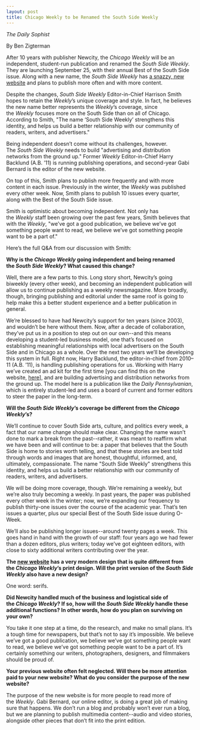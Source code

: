 ```yaml
---
layout: post
title: Chicago Weekly to be Renamed the South Side Weekly
---
```


_The Daily Sophist_

By Ben Zigterman

After 10 years with publisher Newcity, the _Chicago Weekly_ will be an independent, student-run publication and renamed the _South Side Weekly_. They are launching September 25, with their annual Best of the South Side issue. Along with a new name, the _South Side Weekly_ has [a snazzy, new website](https://t.umblr.com/redirect?z=http%3A%2F%2Fsouthsideweekly.com%2F&t=ZWI1NGYwMTc2YWFjYTVmNTNiNzI2NzU4MDc4MWVkNGFlMjY3ZThlOCxUbU4zdWpESg%3D%3D&p=&m=0) and plans to publish more often and with more content.

Despite the changes, _South Side Weekly_ Editor-in-Chief Harrison Smith hopes to retain the _Weekly_’s unique coverage and style. In fact, he believes the new name better represents the _Weekly_’s coverage, since the _Weekly_ focuses more on the South Side than on all of Chicago. According to Smith, "The name ‘South Side Weekly’ strengthens this identity, and helps us build a better relationship with our community of readers, writers, and advertisers."

Being independent doesn’t come without its challenges, however. The _South Side Weekly_ needs to build "advertising and distribution networks from the ground up." Former _Weekly_ Editor-in-Chief Harry Backlund (A.B. ’11) is running publishing operations, and second-year Gabi Bernard is the editor of the new website.

On top of this, Smith plans to publish more frequently and with more content in each issue. Previously in the winter, the _Weekly_ was published every other week. Now, Smith plans to publish 10 issues every quarter, along with the Best of the South Side issue.

Smith is optimistic about becoming independent. Not only has the _Weekly_ staff been growing over the past few years, Smith believes that with the _Weekly_, "we’ve got a good publication, we believe we’ve got something people want to read, we believe we’ve got something people want to be a part of."

Here’s the full Q&A from our discussion with Smith:

**Why is the _Chicago Weekly_ going independent and being renamed the _South Side Weekly_? What caused this change?**

Well, there are a few parts to this. Long story short, Newcity’s going biweekly (every other week), and becoming an independent publication will allow us to continue publishing as a weekly newsmagazine. More broadly, though, bringing publishing and editorial under the same roof is going to help make this a better student experience and a better publication in general.

We’re blessed to have had Newcity’s support for ten years (since 2003), and wouldn’t be here without them. Now, after a decade of collaboration, they’ve put us in a position to step out on our own--and this means developing a student-led business model, one that’s focused on establishing meaningful relationships with local advertisers on the South Side and in Chicago as a whole. Over the next two years we’ll be developing this system in full. Right now, Harry Backlund, the editor-in-chief from 2010–11 (A.B. ’11), is handling publishing operations for us. Working with Harry we’ve created an ad kit for the first time [you can find this on the website, [here](https://t.umblr.com/redirect?z=http%3A%2F%2Fsouthsideweekly.com%2Fadvertise.html&t=YjIzY2NlOTg4ZDM0MjFmZDE1YTg2NTM2Nzc1NjU0NjM3MDJjM2VkMyxUbU4zdWpESg%3D%3D&p=&m=0)], and are building advertising and distribution networks from the ground up. The model here is a publication like the _Daily Pennsylvanian_, which is entirely student-led and uses a board of current and former editors to steer the paper in the long-term.

**Will the _South Side Weekly_’s coverage be different from the _Chicago Weekly_’s?**

We’ll continue to cover South Side arts, culture, and politics every week, a fact that our name change should make clear. Changing the name wasn’t done to mark a break from the past--rather, it was meant to reaffirm what we have been and will continue to be: a paper that believes that the South Side is home to stories worth telling, and that these stories are best told through words and images that are honest, thoughtful, informed, and, ultimately, compassionate. The name "South Side Weekly" strengthens this identity, and helps us build a better relationship with our community of readers, writers, and advertisers.

We will be doing more coverage, though. We’re remaining a weekly, but we’re also truly becoming a weekly. In past years, the paper was published every other week in the winter; now, we’re expanding our frequency to publish thirty-one issues over the course of the academic year. That’s ten issues a quarter, plus our special Best of the South Side issue during O-Week.

We’ll also be publishing longer issues--around twenty pages a week. This goes hand in hand with the growth of our staff: four years ago we had fewer than a dozen editors, plus writers; today we’ve got eighteen editors, with close to sixty additional writers contributing over the year.

**The [new website](https://t.umblr.com/redirect?z=http%3A%2F%2Fsouthsideweekly.com%2F&t=ZWI1NGYwMTc2YWFjYTVmNTNiNzI2NzU4MDc4MWVkNGFlMjY3ZThlOCxUbU4zdWpESg%3D%3D&p=&m=0) has a very modern design that is quite different from the _Chicago Weekly_’s print design. Will the print version of the _South Side Weekly_ also have a new design?**

One word: serifs.

**Did Newcity handled much of the business and logistical side of the _Chicago Weekly_? If so, how will the _South Side Weekly_ handle these additional functions? In other words, how do you plan on surviving on your own?**

You take it one step at a time, do the research, and make no small plans. It’s a tough time for newspapers, but that’s not to say it’s impossible. We believe we’ve got a good publication, we believe we’ve got something people want to read, we believe we’ve got something people want to be a part of. It’s certainly something our writers, photographers, designers, and filmmakers should be proud of.

**Your previous website often felt neglected. Will there be more attention paid to your new website? What do you consider the purpose of the new website?**

The purpose of the new website is for more people to read more of the _Weekly_. Gabi Bernard, our online editor, is doing a great job of making sure that happens. We don’t run a blog and probably won’t ever run a blog, but we are planning to publish multimedia content--audio and video stories, alongside other pieces that don’t fit into the print edition.